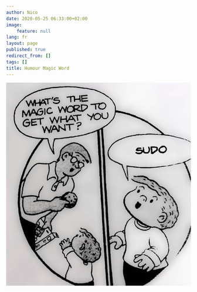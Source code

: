 ```yaml
---
author: Nico
date: 2020-05-25 06:33:00+02:00
image:
    feature: null
lang: fr
layout: page
published: true
redirect_from: []
tags: []
title: Humour Magic Word
---
```


[![sudo is the magic word][img_1]][img_1]

[img_1]: ../files/2020-05-25-humour-magic-word/images/magic-word.jpg
